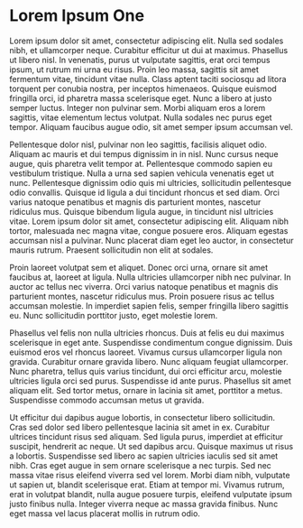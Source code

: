 # Lorem Ipsum One

Lorem ipsum dolor sit amet, consectetur adipiscing elit. Nulla sed sodales nibh, et ullamcorper neque. Curabitur efficitur ut dui at maximus. Phasellus ut libero nisl. In venenatis, purus ut vulputate sagittis, erat orci tempus ipsum, ut rutrum mi urna eu risus. Proin leo massa, sagittis sit amet fermentum vitae, tincidunt vitae nulla. Class aptent taciti sociosqu ad litora torquent per conubia nostra, per inceptos himenaeos. Quisque euismod fringilla orci, id pharetra massa scelerisque eget. Nunc a libero at justo semper luctus. Integer non pulvinar sem. Morbi aliquam eros a lorem sagittis, vitae elementum lectus volutpat. Nulla sodales nec purus eget tempor. Aliquam faucibus augue odio, sit amet semper ipsum accumsan vel.

Pellentesque dolor nisl, pulvinar non leo sagittis, facilisis aliquet odio. Aliquam ac mauris et dui tempus dignissim in in nisl. Nunc cursus neque augue, quis pharetra velit tempor at. Pellentesque commodo sapien eu vestibulum tristique. Nulla a urna sed sapien vehicula venenatis eget ut nunc. Pellentesque dignissim odio quis mi ultricies, sollicitudin pellentesque odio convallis. Quisque id ligula a dui tincidunt rhoncus et sed diam. Orci varius natoque penatibus et magnis dis parturient montes, nascetur ridiculus mus. Quisque bibendum ligula augue, in tincidunt nisl ultricies vitae. Lorem ipsum dolor sit amet, consectetur adipiscing elit. Aliquam nibh tortor, malesuada nec magna vitae, congue posuere eros. Aliquam egestas accumsan nisl a pulvinar. Nunc placerat diam eget leo auctor, in consectetur mauris rutrum. Praesent sollicitudin non elit at sodales.

Proin laoreet volutpat sem et aliquet. Donec orci urna, ornare sit amet faucibus at, laoreet at ligula. Nulla ultricies ullamcorper nibh nec pulvinar. In auctor ac tellus nec viverra. Orci varius natoque penatibus et magnis dis parturient montes, nascetur ridiculus mus. Proin posuere risus ac tellus accumsan molestie. In imperdiet sapien felis, semper fringilla libero sagittis eu. Nunc sollicitudin porttitor justo, eget molestie lorem.

Phasellus vel felis non nulla ultricies rhoncus. Duis at felis eu dui maximus scelerisque in eget ante. Suspendisse condimentum congue dignissim. Duis euismod eros vel rhoncus laoreet. Vivamus cursus ullamcorper ligula non gravida. Curabitur ornare gravida libero. Nunc aliquam feugiat ullamcorper. Nunc pharetra, tellus quis varius tincidunt, dui orci efficitur arcu, molestie ultricies ligula orci sed purus. Suspendisse id ante purus. Phasellus sit amet aliquam elit. Sed tortor metus, ornare in lacinia sit amet, porttitor a metus. Suspendisse commodo accumsan metus ut gravida.

Ut efficitur dui dapibus augue lobortis, in consectetur libero sollicitudin. Cras sed dolor sed libero pellentesque lacinia sit amet in ex. Curabitur ultrices tincidunt risus sed aliquam. Sed ligula purus, imperdiet at efficitur suscipit, hendrerit ac neque. Ut sed dapibus arcu. Quisque maximus ut risus a lobortis. Suspendisse sed libero ac sapien ultricies iaculis sed sit amet nibh. Cras eget augue in sem ornare scelerisque a nec turpis. Sed nec massa vitae risus eleifend viverra sed vel lorem. Morbi diam nibh, vulputate ut sapien ut, blandit scelerisque erat. Etiam at tempor mi. Vivamus rutrum, erat in volutpat blandit, nulla augue posuere turpis, eleifend vulputate ipsum justo finibus nulla. Integer viverra neque ac massa gravida finibus. Nunc eget massa vel lacus placerat mollis in rutrum odio.
